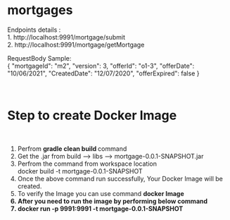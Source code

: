 # mortgages

Endpoints details : <Br>
       1. http://localhost:9991/mortgage/submit <Br>
       2. http://localhost:9991/mortgage/getMortgage
       
       
RequestBody Sample: <br>
{
  "mortgageId": "m2",
  "version": 3,
  "offerId": "o1-3",
  "offerDate": "10/06/2021",
  "CreatedDate": "12/07/2020",
  "offerExpired": false
}

<Br>
       
       
<H1> Step to create Docker Image </H1> <Br>
       
  1. Perfrom <B> gradle clean build </b> command <br>
  2. Get the .jar from  build --> libs --> mortgage-0.0.1-SNAPSHOT.jar<br>
  3. Perfrom the command from workspace location <br>
             docker build -t mortgage-0.0.1-SNAPSHOT <br>
  4. Once the above command run successfully, Your Docker Image will be created. <br>
  5. To verify the Image you can use command <b> docker Image <b> <br> 
  6. After you need to run the image by performing below command <br>
  7. docker run -p 9991:9991 -t mortgage-0.0.1-SNAPSHOT
       
